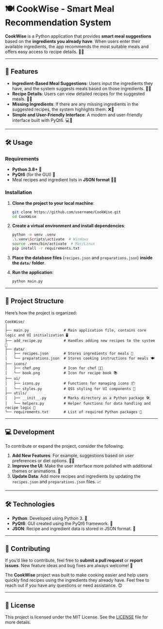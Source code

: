# 🍽️ CookWise - Smart Meal Recommendation System

**CookWise** is a Python application that provides **smart meal suggestions** based on the **ingredients you already have**. When users enter their available ingredients, the app recommends the most suitable meals and offers easy access to recipe details. 🍳🥘

---

## 🚀 Features

* **Ingredient-Based Meal Suggestions**: Users input the ingredients they have, and the system suggests meals based on those ingredients. 🥒🍅
* **Recipe Details**: Users can view detailed recipes for the suggested meals. 📖🍴
* **Missing Ingredients**: If there are any missing ingredients in the suggested recipes, the system highlights them. ❌🍞
* **Simple and User-Friendly Interface**: A modern and user-friendly interface built with PyQt6. 💻🎨

---

## 🛠️ Usage

### Requirements

* **Python 3.8+** 🐍
* **PyQt6** (for the GUI) 🎨
* Meal recipes and ingredient lists in **JSON format** 🍲📜

### Installation

1. **Clone the project to your local machine**:

   ```bash
   git clone https://github.com/username/CookWise.git
   cd CookWise
   ```

2. **Create a virtual environment and install dependencies**:

   ```bash
   python -m venv .venv
   .\.venv\Scripts\activate  # Windows
   source .venv/bin/activate  # Mac/Linux
   pip install -r requirements.txt
   ```

3. **Place the database files** (`recipes.json` and `preparations.json`) **inside the `data/` folder**.

4. **Run the application**:

   ```bash
   python main.py
   ```

---

## 📁 Project Structure

Here’s how the project is organized:

```
CookWise/
│
├── main.py                # Main application file, contains core logic and UI initialization 🖥️
├── add_recipe.py          # Handles adding new recipes to the system 🍲
├── data/
│   ├── recipes.json       # Stores ingredients for meals 🥗
│   └── preparations.json  # Stores cooking instructions for meals 🍽️
├── icons/
│   ├── chef.png           # Icon for chef 🧑‍🍳
│   └── book.png           # Icon for recipe book 📚
├── ui/
│   ├── icons.py           # Functions for managing icons 📦
│   └── styles.py          # QSS styling for UI components 🎨
├── utils/
│   ├── __init__.py        # Marks directory as a Python package 🛠️
│   └── helpers.py         # Helper functions for data handling and recipe logic 🔧
└── requirements.txt       # List of required Python packages 📑
```

---

## 💻 Development

To contribute or expand the project, consider the following:

1. **Add New Features**: For example, suggestions based on user preferences or diet options. 🥗🍔
2. **Improve the UI**: Make the user interface more polished with additional themes or animations. 🌟
3. **Update Data**: Add more recipes and ingredients by updating the `recipes.json` and `preparations.json` files. 📈

---

## 🛠️ Technologies

* **Python**: Developed using Python 3. 🐍
* **PyQt6**: GUI created using the PyQt6 framework. 🎨
* **JSON**: Recipe and ingredient data is stored in JSON format. 📑

---

## 🤝 Contributing

If you’d like to contribute, feel free to **submit a pull request** or **report issues**. New feature ideas and bug fixes are always welcome! 🔧

The **CookWise** project was built to make cooking easier and help users quickly find recipes using the ingredients they already have. Feel free to reach out if you have any questions or need assistance. 😊

---

## 📜 License

This project is licensed under the MIT License. See the [LICENSE](LICENSE) file for more details.
